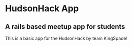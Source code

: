 # HudsonHack App
## A rails based meetup app for students

This is a basic app for the HudsonHack by team KingSpade!